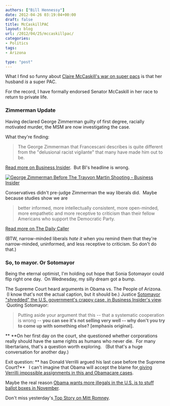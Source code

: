 ```yaml
---
authors: ["Bill Hennessy"]
date: 2012-04-26 03:19:04+00:00
draft: false
title: McCaskillPAC
layout: blog
url: /2012/04/25/mccaskillpac/
categories:
- Politics
tags:
- Arizona

type: "post"
---
```


What I find so funny about [Claire McCaskill's war on super pacs](https://www.washingtonpost.com/politics/sen-claire-mccaskill-takes-fight-to-super-pacs-as-missouri-swings-farther-right/2012/04/22/gIQAqoAmaT_story.html) is that her husband _is_ a super PAC.

For the record, I have formally endorsed Senator McCaskill in her race to return to private life.


### Zimmerman Update


Having declared George Zimmerman guilty of first degree, racially motivated murder, the MSM are now investigating the case.

What they're finding:


> The George Zimmerman that Francescani describes is quite different from the "delusional racist vigilante" that many have made him out to be.


[Read more on Business Insider](https://www.businessinsider.com/george-zimmerman-before-the-trayvon-martin-shooting-2012-4#ixzz1t79Gxl9a).  But BI's headline is wrong.

[![George Zimmerman Before The Trayvon Martin Shooting - Business Insider](https://ludicrite.files.wordpress.com/2012/04/george-zimmerman-before-the-trayvon-martin-shooting-business-insider.png)
](https://ludicrite.files.wordpress.com/2012/04/george-zimmerman-before-the-trayvon-martin-shooting-business-insider.png)

Conservatives didn't pre-judge Zimmerman the way liberals did.  Maybe because studies show we are


> better informed, more intellectually consistent, more open-minded, more empathetic and more receptive to criticism than their fellow Americans who support the Democratic Party.

[Read more on The Daily Caller](https://dailycaller.com/2012/04/22/science-say-gop-voters-better-informed-open-minded/#ixzz1t7AzVw4U)


(BTW, narrow-minded liberals _hate it_ when you remind them that they're narrow-minded, uninformed, and less receptive to criticism. So don't do that.)


### So, to mayor. Or Sotomayor


Being the eternal optimist, I'm holding out hope that Sonia Sotomayor could flip right one day.  On Wednesday, my silly dream got a bump.

The Supreme Court heard arguments in Obama vs. The People of Arizona.  (I know that's not the actual caption, but it should be.) Justice [Sotomayor "shredded" the U.S. government's crappy case, in Business Insider's view](https://www.businessinsider.com/arizona-immigration-law-arguments-shredded-even-by-liberal-justices-2012-4).  Quoting Sotomayor:


> Putting aside your argument that this -- that a systematic cooperation is wrong -- **you can see it's not selling very well -- why don't you try to come up with something else? [emphasis original].**


**
**On her first day on the court, she questioned whether corporations really should have the same rights as humans who never die.  For many libertarians, that's a question worth exploring.   (But that's a huge conversation for another day.)

Exit question: ** has Donald Verrilli argued his last case before the Supreme Court?**   I can't imagine that Obama will accept the blame for[ giving Verrilli impossible assignments in this and Obamacare cases](https://hennessysview.com/2012/03/27/why-people-are-being-unfair-to-donal-verrilli/).

Maybe the real reason [Obama wants more illegals in the U.S. is to stuff ballot boxes in November](https://hennessysview.com/2012/04/22/democrats-committed-massive-vote-fraud-in-2008-theyll-do-it-again-in-2012-and-few-people-care/).

Don't miss yesterday's[ Top Story on Mitt Romney](https://hennessysview.com/2012/04/24/mitt-romney-shut-down-a-company-over-a-young-woman/).
